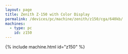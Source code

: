 ```yaml
---
layout: page
title: Zenith Z-150 with Color Display
permalink: /devices/pc/machine/zenith/z150/cga/640kb/
machines:
  - type: pc
    id: z150
---
```


{% include machine.html id="z150" %}
